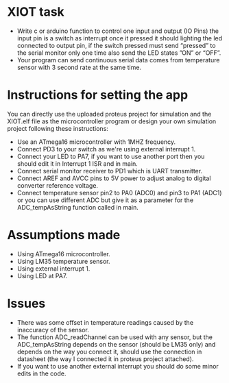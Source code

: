 # XIOT task
* Write c or arduino function to control one input and output (IO Pins) the input pin is a switch as interrupt once it pressed it should lighting the led connected to output pin, if the switch pressed must send “pressed” to the serial monitor only one time also send the LED states ”ON” or “OFF”.
* Your program can send continuous serial data comes from temperature sensor with 3 second rate at the same time.

# Instructions for setting the app
You can directly use the uploaded proteus project for simulation and the XIOT.elf file as the microcontroller program or design your own simulation project following these instructions:
* Use an ATmega16 microcontroller with 1MHZ frequency.
* Connect PD3 to your switch as we're using external interrupt 1.
* Connect your LED to PA7, if you want to use another port then you should edit it in Interrupt 1 ISR and in main.
* Connect serial monitor receiver to PD1 which is UART transmitter.
* Connect AREF and AVCC pins to 5V power to adjust analog to digital converter reference voltage.
* Connect temperature sensor pin2 to PA0 (ADC0) and pin3 to PA1 (ADC1) or you can use different ADC but give it as a parameter for the ADC_tempAsString function called in main.

# Assumptions made
* Using ATmega16 microcontroller.
* Using LM35 temperature sensor.
* Using external interrupt 1.
* Using LED at PA7.

# Issues
* There was some offset in temperature readings caused by the inaccuracy of the sensor.
* The function ADC_readChannel can be used with any sensor, but the ADC_tempAsString depends on the sensor (should be LM35 only) and depends on the way you connect it, should use the connection in datasheet (the way I connected it in proteus project attached).
* If you want to use another external interrupt you should do some minor edits in the code.



